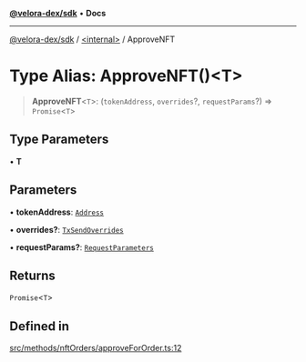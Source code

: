 [**@velora-dex/sdk**](../../README.md) • **Docs**

***

[@velora-dex/sdk](../../globals.md) / [\<internal\>](../README.md) / ApproveNFT

# Type Alias: ApproveNFT()\<T\>

> **ApproveNFT**\<`T`\>: (`tokenAddress`, `overrides`?, `requestParams`?) => `Promise`\<`T`\>

## Type Parameters

• **T**

## Parameters

• **tokenAddress**: [`Address`](../../type-aliases/Address.md)

• **overrides?**: [`TxSendOverrides`](../../interfaces/TxSendOverrides.md)

• **requestParams?**: [`RequestParameters`](RequestParameters.md)

## Returns

`Promise`\<`T`\>

## Defined in

[src/methods/nftOrders/approveForOrder.ts:12](https://github.com/VeloraDEX/sdk/blob/master/src/methods/nftOrders/approveForOrder.ts#L12)

